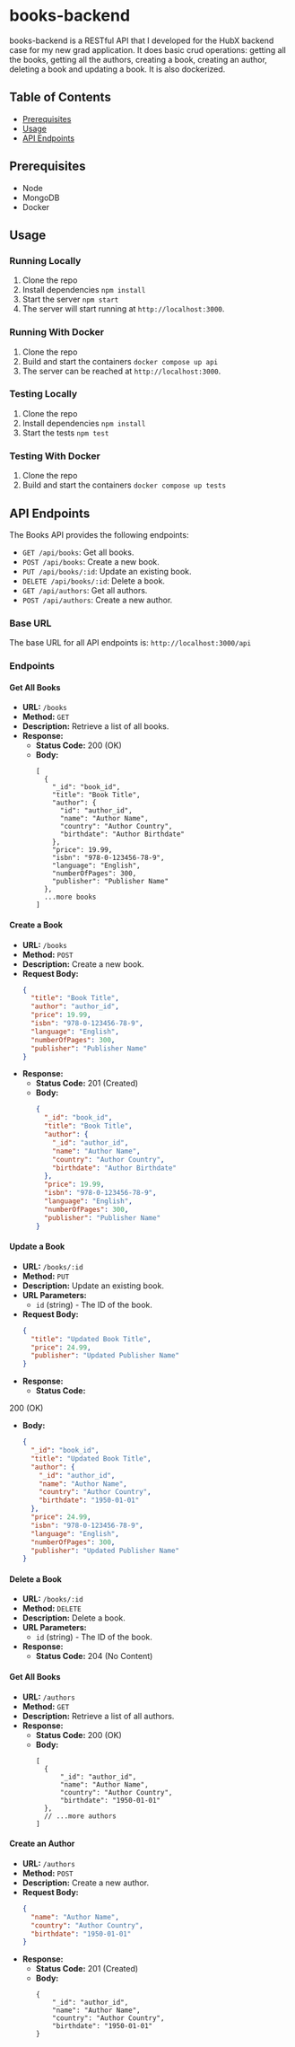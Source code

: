 # books-backend

books-backend is a RESTful API that I developed for the HubX backend case for my new grad application. It does basic crud operations: getting all the books, getting all the authors,
creating a book, creating an author, deleting a book and updating a book. It is also dockerized.

## Table of Contents

- [Prerequisites](#prerequisites)
- [Usage](#usage)
- [API Endpoints](#api-endpoints)


## Prerequisites
- Node
- MongoDB
- Docker

## Usage
### Running Locally
1. Clone the repo
2. Install dependencies `npm install`
3. Start the server `npm start`
4. The server will start running at `http://localhost:3000`.

### Running With Docker
1. Clone the repo
2. Build and start the containers `docker compose up api`
3. The server can be reached at `http://localhost:3000`.

### Testing Locally
1. Clone the repo
2. Install dependencies `npm install`
3. Start the tests `npm test`

### Testing With Docker
1. Clone the repo
2. Build and start the containers `docker compose up tests`

## API Endpoints

The Books API provides the following endpoints:

- `GET /api/books`: Get all books.
- `POST /api/books`: Create a new book.
- `PUT /api/books/:id`: Update an existing book.
- `DELETE /api/books/:id`: Delete a book.
- `GET /api/authors`: Get all authors.
- `POST /api/authors`: Create a new author. 

### Base URL

The base URL for all API endpoints is: `http://localhost:3000/api`

### Endpoints

#### Get All Books

- **URL:** `/books`
- **Method:** `GET`
- **Description:** Retrieve a list of all books.
- **Response:**
  - **Status Code:** 200 (OK)
  - **Body:**
    ```
    [
      {
        "_id": "book_id",
        "title": "Book Title",
        "author": {
          "id": "author_id",
          "name": "Author Name",
          "country": "Author Country",
          "birthdate": "Author Birthdate"
        },
        "price": 19.99,
        "isbn": "978-0-123456-78-9",
        "language": "English",
        "numberOfPages": 300,
        "publisher": "Publisher Name"
      },
      ...more books
    ]
    ```
#### Create a Book

- **URL:** `/books`
- **Method:** `POST`
- **Description:** Create a new book.
- **Request Body:**
  ```json
  {
    "title": "Book Title",
    "author": "author_id",
    "price": 19.99,
    "isbn": "978-0-123456-78-9",
    "language": "English",
    "numberOfPages": 300,
    "publisher": "Publisher Name"
  }
  ```
- **Response:**
  - **Status Code:** 201 (Created)
  - **Body:**
    ```json
    {
      "_id": "book_id",
      "title": "Book Title",
      "author": {
        "_id": "author_id",
        "name": "Author Name",
        "country": "Author Country",
        "birthdate": "Author Birthdate"
      },
      "price": 19.99,
      "isbn": "978-0-123456-78-9",
      "language": "English",
      "numberOfPages": 300,
      "publisher": "Publisher Name"
    }
    ```

#### Update a Book

- **URL:** `/books/:id`
- **Method:** `PUT`
- **Description:** Update an existing book.
- **URL Parameters:**
  - `id` (string) - The ID of the book.
- **Request Body:**
  ```json
  {
    "title": "Updated Book Title",
    "price": 24.99,
    "publisher": "Updated Publisher Name"
  }
  ```
- **Response:**
  - **Status Code:**

 200 (OK)
  - **Body:**
    ```json
    {
      "_id": "book_id",
      "title": "Updated Book Title",
      "author": {
        "_id": "author_id",
        "name": "Author Name",
        "country": "Author Country",
        "birthdate": "1950-01-01"
      },
      "price": 24.99,
      "isbn": "978-0-123456-78-9",
      "language": "English",
      "numberOfPages": 300,
      "publisher": "Updated Publisher Name"
    }
    ```

#### Delete a Book

- **URL:** `/books/:id`
- **Method:** `DELETE`
- **Description:** Delete a book.
- **URL Parameters:**
  - `id` (string) - The ID of the book.
- **Response:**
  - **Status Code:** 204 (No Content)
    
#### Get All Books

- **URL:** `/authors`
- **Method:** `GET`
- **Description:** Retrieve a list of all authors.
- **Response:**
  - **Status Code:** 200 (OK)
  - **Body:**
    ```
    [
      {
          "_id": "author_id",
          "name": "Author Name",
          "country": "Author Country",
          "birthdate": "1950-01-01"
      },
      // ...more authors
    ]
    ```

#### Create an Author

- **URL:** `/authors`
- **Method:** `POST`
- **Description:** Create a new author.
- **Request Body:**
  ```json
  {
    "name": "Author Name",
    "country": "Author Country",
    "birthdate": "1950-01-01"
  }
  ```
- **Response:**
  - **Status Code:** 201 (Created)
  - **Body:**
    ```
    {
        "_id": "author_id",
        "name": "Author Name",
        "country": "Author Country",
        "birthdate": "1950-01-01"
    }
    ```
